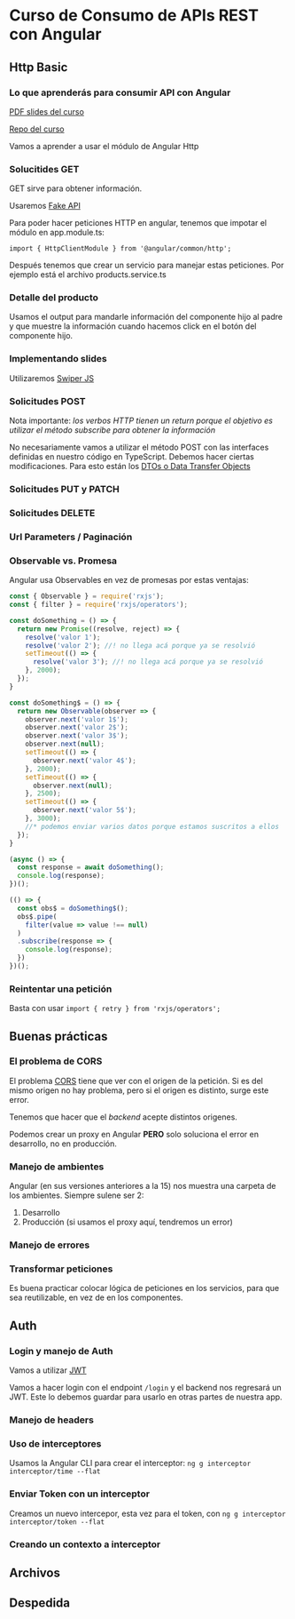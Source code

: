 # Curso de Consumo de APIs REST con Angular

## Http Basic

### Lo que aprenderás para consumir API con Angular

[PDF slides del curso](https://static.platzi.com/media/public/uploads/slides-angular-apis_c59a4ce6-0c7e-4ddd-b671-61863634a81c.pdf)

[Repo del curso](https://github.com/platzi/angular-APIS)

Vamos a aprender a usar el módulo de Angular Http

### Solucitides GET

GET sirve para obtener información.

Usaremos [Fake API](https://young-sands-07814.herokuapp.com/docs)

Para poder hacer peticiones HTTP en angular, tenemos que impotar el módulo en app.module.ts:

`import { HttpClientModule } from '@angular/common/http';`

Después tenemos que crear un servicio para manejar estas peticiones. Por ejemplo está el archivo products.service.ts

### Detalle del producto

Usamos el output para mandarle información del componente hijo al padre y que muestre la información cuando hacemos click en el botón del componente hijo.

### Implementando slides

Utilizaremos [Swiper JS](https://swiperjs.com/angular)

### Solicitudes POST

Nota importante: *los verbos HTTP tienen un return porque el objetivo es utilizar el método subscribe para obtener la información*

No necesariamente vamos a utilizar el método POST con las interfaces definidas en nuestro código en TypeScript. Debemos hacer ciertas modificaciones. Para esto están los [DTOs o Data Transfer Objects](https://www.arquitecturajava.com/typescript-interface-y-angular-dtos/)

### Solicitudes PUT y PATCH

### Solicitudes DELETE

### Url Parameters / Paginación

### Observable vs. Promesa

Angular usa Observables en vez de promesas por estas ventajas:

```javascript
const { Observable } = require('rxjs');
const { filter } = require('rxjs/operators');

const doSomething = () => {
  return new Promise((resolve, reject) => {
    resolve('valor 1');
    resolve('valor 2'); //! no llega acá porque ya se resolvió
    setTimeout(() => {
      resolve('valor 3'); //! no llega acá porque ya se resolvió
    }, 2000);
  });
}

const doSomething$ = () => {
  return new Observable(observer => {
    observer.next('valor 1$');
    observer.next('valor 2$');
    observer.next('valor 3$');
    observer.next(null);
    setTimeout(() => {
      observer.next('valor 4$');
    }, 2000);
    setTimeout(() => {
      observer.next(null);
    }, 2500);
    setTimeout(() => {
      observer.next('valor 5$');
    }, 3000);
    //* podemos enviar varios datos porque estamos suscritos a ellos
  });
}

(async () => {
  const response = await doSomething();
  console.log(response);
})();

(() => {
  const obs$ = doSomething$();
  obs$.pipe(
    filter(value => value !== null)
  )
  .subscribe(response => {
    console.log(response);
  })
})();

```

### Reintentar una petición

Basta con usar `import { retry } from 'rxjs/operators';`

## Buenas prácticas

### El problema de CORS

El problema [CORS](https://developer.mozilla.org/es/docs/Web/HTTP/CORS) tiene que ver con el origen de la petición. Si es del mismo origen no hay problema, pero si el origen es distinto, surge este error.

Tenemos que hacer que el *backend* acepte distintos origenes.

Podemos crear un proxy en Angular **PERO** solo soluciona el error en desarrollo, no en producción.

### Manejo de ambientes

Angular (en sus versiones anteriores a la 15) nos muestra una carpeta de los ambientes. Siempre sulene ser 2:

1. Desarrollo
2. Producción (si usamos el proxy aquí, tendremos un error)

### Manejo de errores

### Transformar peticiones

Es buena practicar colocar lógica de peticiones en los servicios, para que sea reutilizable, en vez de en los componentes.

## Auth

### Login y manejo de Auth

Vamos a utilizar [JWT](https://jwt.io/)

Vamos a hacer login con el endpoint `/login` y el backend nos regresará un JWT. Este lo debemos guardar para usarlo en otras partes de nuestra app.

### Manejo de headers

### Uso de interceptores

Usamos la Angular CLI para crear el interceptor: `ng g interceptor interceptor/time --flat`

### Enviar Token con un interceptor

Creamos un nuevo intercepor, esta vez para el token, con `ng g interceptor interceptor/token --flat`

### Creando un contexto a interceptor

## Archivos

## Despedida
